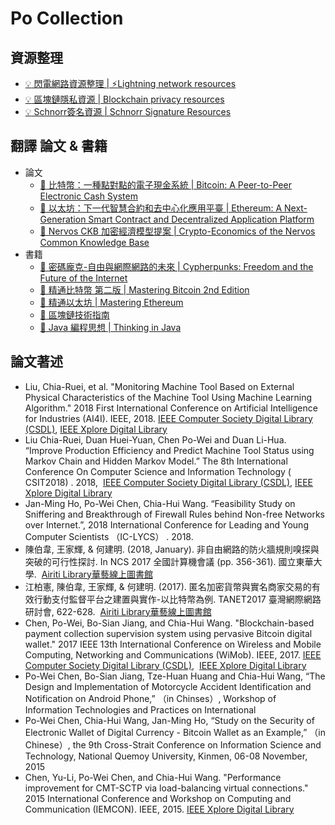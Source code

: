 # Po Collection

## 資源整理

-   [:bulb: 閃電網路資源整理 | :zap:Lightning network resources](https://github.com/ChenPoWei/Lightning_network_resources_zh)
-   [:bulb: 區塊鏈隱私資源 | Blockchain privacy resources](https://github.com/ChenPoWei/blockchain_privacy_resources_zh)
-   [:bulb: Schnorr簽名資源 | Schnorr Signature Resources](https://github.com/ChenPoWei/Schnorr_Signature_Resources_zh)

## 翻譯 論文 & 書籍

-   論文
    -   [:page_facing_up: 比特幣：一種點對點的電子現金系統 | Bitcoin: A Peer-to-Peer Electronic Cash System](https://github.com/ChenPoWei/bitcoin_whitepaper_zh)
    -   [:page_facing_up: 以太坊：下一代智慧合約和去中心化應用平臺 | Ethereum: A Next-Generation Smart Contract and Decentralized Application Platform](https://github.com/ChenPoWei/ethereum_whitepaper_zh)
    -   [:page_facing_up: Nervos CKB 加密經濟模型提案 | Crypto-Economics of the Nervos Common Knowledge Base](https://github.com/nervos-community/RFC-CN/blob/master/TCN.md)
-   書籍
    -   [:book: 密碼龐克-自由與網際網路的未來 | Cypherpunks: Freedom and the Future of the Internet](https://github.com/ChenPoWei/cyherpunksbook_zh)
    -   [:book: 精通比特幣 第二版 | Mastering Bitcoin 2nd Edition](https://github.com/ChenPoWei/bitcoinbook_2nd_zh)
    -   [:book: 精通以太坊 | Mastering Ethereum](https://github.com/ChenPoWei/ethereumbook_zh)
    -   [:book: 區塊鏈技術指南](https://github.com/ChenPoWei/blockchain_guide_zh)
    -   [:book: Java 編程思想 | Thinking in Java](https://github.com/ChenPoWei/thinking_in_java_zh)

## 論文著述

-   Liu, Chia-Ruei, et al. "Monitoring Machine Tool Based on External Physical Characteristics of the Machine Tool Using Machine Learning Algorithm." 2018 First International Conference on Artificial Intelligence for Industries (AI4I). IEEE, 2018.
    [IEEE Computer Society Digital Library (CSDL)](https://www.computer.org/csdl/proceedings-article/2018/ai4i/18qbZTO3SOA/18qc2VLDzXi),
    [IEEE Xplore Digital Library](https://ieeexplore.ieee.org/document/8665696)
-   Liu Chia-Ruei, Duan Huei-Yuan, Chen Po-Wei and Duan Li-Hua. “Improve Production Efficiency and Predict Machine Tool Status using Markov Chain and Hidden Markov Model.” The 8th International Conference On Computer Science and Information Technology ( CSIT2018) . 2018, 
    [IEEE Computer Society Digital Library (CSDL)](https://www.computer.org/csdl/proceedings-article/2018/csit/14jQfMYohcn/14jQfP3PmvK),
    [IEEE Xplore Digital Library](https://ieeexplore.ieee.org/document/8486382)
-   Jan-Ming Ho, Po-Wei Chen, Chia-Hui Wang. “Feasibility Study on Sniffering and Breakthrough of Firewall Rules behind Non-free Networks over Internet.”, 2018 International Conference for Leading and Young Computer Scientists （IC-LYCS） . 2018.
-   陳伯韋, 王家輝, & 何建明. (2018, January). 非自由網路的防火牆規則嗅探與突破的可行性探討. In NCS 2017 全國計算機會議 (pp. 356-361). 國立東華大學. 
    [Airiti Library華藝線上圖書館](http://www.airitilibrary.com/Publication/alDetailedMesh?docid=P20180123001-201801-201801230014-201801230014-356-361)
-   江柏憲, 陳伯韋, 王家輝, & 何建明. (2017). 匿名加密貨幣與實名商家交易的有效行動支付監督平台之建置與實作-以比特幣為例. TANET2017 臺灣網際網路研討會, 622-628. 
    [Airiti Library華藝線上圖書館](http://www.airitilibrary.com/Publication/alDetailedMesh?docid=P20180119001-201710-201801190003-201801190003-622-628)
-   Chen, Po-Wei, Bo-Sian Jiang, and Chia-Hui Wang. "Blockchain-based payment collection supervision system using pervasive Bitcoin digital wallet." 2017 IEEE 13th International Conference on Wireless and Mobile Computing, Networking and Communications (WiMob). IEEE, 2017.
    [IEEE Computer Society Digital Library (CSDL)](https://www.computer.org/csdl/proceedings-article/2017/wimob/12OmNzsrwbm/12OmNyv7lZP), 
    [IEEE Xplore Digital Library](https://ieeexplore.ieee.org/document/8115844)
-   Po-Wei Chen, Bo-Sian Jiang, Tze-Huan Huang and Chia-Hui Wang, “The Design and Implementation of Motorcycle Accident Identification and Notification on Android Phone,” （in Chinses）, Workshop of Information Technologies and Practices on International
-   Po-Wei Chen, Chia-Hui Wang, Jan-Ming Ho, “Study on the Security of Electronic Wallet of Digital Currency - Bitcoin Wallet as an Example,” （in Chinese）, the 9th Cross-Strait Conference on Information Science and Technology, National Quemoy University, Kinmen, 06-08 November, 2015
-   Chen, Yu-Li, Po-Wei Chen, and Chia-Hui Wang. "Performance improvement for CMT-SCTP via load-balancing virtual connections." 2015 International Conference and Workshop on Computing and Communication (IEMCON). IEEE, 2015.
    [IEEE Xplore Digital Library](https://ieeexplore.ieee.org/document/7344494)
